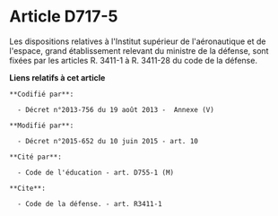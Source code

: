 # Article D717-5

Les dispositions relatives à l'Institut supérieur de l'aéronautique et de l'espace, grand établissement   relevant du
ministre de la défense, sont fixées par les articles R. 3411-1 à R. 3411-28 du code de la défense.

**Liens relatifs à cet article**

	**Codifié par**:

	  - Décret n°2013-756 du 19 août 2013 -  Annexe (V)

	**Modifié par**:

	  - Décret n°2015-652 du 10 juin 2015 - art. 10

	**Cité par**:

	  - Code de l'éducation - art. D755-1 (M)

	**Cite**:

	  - Code de la défense. - art. R3411-1
